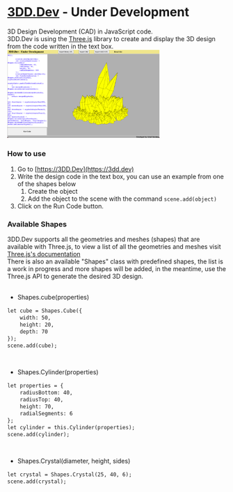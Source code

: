 # [3DD.Dev](https://3dd.dev) - Under Development
3D Design Development (CAD) in JavaScript code.\
3DD.Dev is using the [Three.js](https://threejs.org/) library to create and display the 3D design from the code written in the text box.\
<img width="350" src="https://github.com/giladdarshan/3dd.dev/blob/main/gh-images/3dd.dev-screenshot.png?raw=true">

### How to use
1. Go to [https://3DD.Dev](https://3dd.dev)
2. Write the design code in the text box, you can use an example from one of the shapes below
   1. Create the object
   2. Add the object to the scene with the command `scene.add(object)`
3. Click on the Run Code button.

### Available Shapes
3DD.Dev supports all the geometries and meshes (shapes) that are available with Three.js, to view a list of all the geometries and meshes visit [Three.js's documentation](https://threejs.org/docs)
<br />
There is also an available "Shapes" class with predefined shapes, the list is a work in progress and more shapes will be added, in the meantime, use the Three.js API to generate the desired 3D design.
<br /><br />
- Shapes.cube(properties)
```
let cube = Shapes.Cube({
    width: 50,
    height: 20,
    depth: 70
});
scene.add(cube);
```
<br />

- Shapes.Cylinder(properties)
```
let properties = {
    radiusBottom: 40,
    radiusTop: 40,
    height: 70,
    radialSegments: 6
};
let cylinder = this.Cylinder(properties);
scene.add(cylinder);
```
<br />

- Shapes.Crystal(diameter, height, sides)
```
let crystal = Shapes.Crystal(25, 40, 6);
scene.add(crystal);
```

